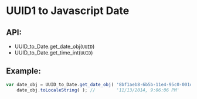 UUID1 to Javascript Date
============

## API:
* UUID_to_Date.get_date_obj(`UUID`)
* UUID_to_Date.get_time_int(`UUID`)

## Example:

```javascript
var date_obj = UUID_to_Date.get_date_obj( '8bf1aeb8-6b5b-11e4-95c0-001dba68c1f2' );
    date_obj.toLocaleString( ); //        '11/13/2014, 9:06:06 PM'
```

